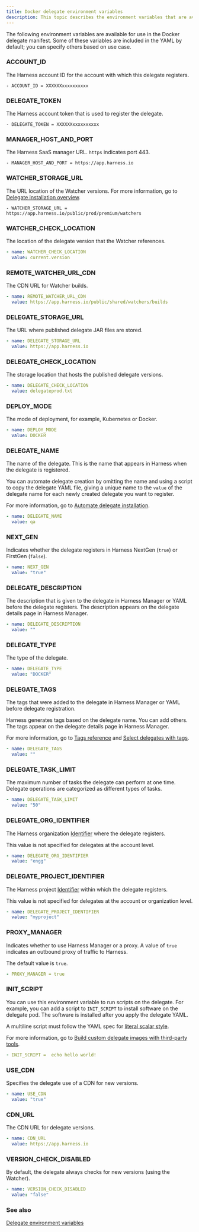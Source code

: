 ```yaml
---
title: Docker delegate environment variables
description: This topic describes the environment variables that are available for use with a Docker delegate. Some of these variables are included by default; you can specify others based on use case…
---
```



The following environment variables are available for use in the Docker delegate manifest. Some of these variables are included in the YAML by default; you can specify others based on use case.

### ACCOUNT_ID

The Harness account ID for the account with which this delegate registers.

```
- ACCOUNT_ID = XXXXXXxxxxxxxxxx
```

### DELEGATE_TOKEN

The Harness account token that is used to register the delegate.

```
- DELEGATE_TOKEN = XXXXXXxxxxxxxxxx
```

### MANAGER_HOST_AND_PORT

The Harness SaaS manager URL. `https` indicates port 443.

```
- MANAGER_HOST_AND_PORT = https://app.harness.io
```

### WATCHER_STORAGE_URL

The URL location of the Watcher versions. For more information, go to [Delegate installation overview](/docs/platform/delegates/delegate-concepts/delegate-overview.md).

```
- WATCHER_STORAGE_URL = https://app.harness.io/public/prod/premium/watchers
```

### WATCHER_CHECK_LOCATION

The location of the delegate version that the Watcher references.

```yaml
- name: WATCHER_CHECK_LOCATION
  value: current.version
```

### REMOTE_WATCHER_URL_CDN

The CDN URL for Watcher builds.

```yaml
- name: REMOTE_WATCHER_URL_CDN
  value: https://app.harness.io/public/shared/watchers/builds
```

### DELEGATE_STORAGE_URL

The URL where published delegate JAR files are stored.

```yaml
- name: DELEGATE_STORAGE_URL
  value: https://app.harness.io
```

### DELEGATE_CHECK_LOCATION

The storage location that hosts the published delegate versions.

```yaml
- name: DELEGATE_CHECK_LOCATION
  value: delegateprod.txt
```

### DEPLOY_MODE

The mode of deployment, for example, Kubernetes or Docker.

```yaml
- name: DEPLOY_MODE
  value: DOCKER
```

### DELEGATE_NAME

The name of the delegate. This is the name that appears in Harness when the delegate is registered.

You can automate delegate creation by omitting the name and using a script to copy the delegate YAML file, giving a unique name to the `value` of the delegate name for each newly created delegate you want to register.

For more information, go to [Automate delegate installation](/docs/platform/delegates/install-delegates/automate-delegate-installation.md).

```yaml
- name: DELEGATE_NAME
  value: qa
```

### NEXT_GEN

Indicates whether the delegate registers in Harness NextGen (`true`) or FirstGen (`false`).

```yaml
- name: NEXT_GEN
  value: "true"
```

### DELEGATE_DESCRIPTION

The description that is given to the delegate in Harness Manager or YAML before the delegate registers. The description appears on the delegate details page in Harness Manager.

```yaml
- name: DELEGATE_DESCRIPTION
  value: ""
```

### DELEGATE_TYPE

The type of the delegate.

```yaml
- name: DELEGATE_TYPE
  value: "DOCKER"
```

### DELEGATE_TAGS

The tags that were added to the delegate in Harness Manager or YAML before delegate registration.

Harness generates tags based on the delegate name. You can add others. The tags appear on the delegate details page in Harness Manager.

For more information, go to [Tags reference](/docs/platform/references/tags-reference.md) and [Select delegates with tags](/docs/platform/delegates/manage-delegates/select-delegates-with-selectors.md).

```yaml
- name: DELEGATE_TAGS
  value: ""
```

### DELEGATE_TASK_LIMIT

The maximum number of tasks the delegate can perform at one time. Delegate operations are categorized as different types of tasks.

```yaml
- name: DELEGATE_TASK_LIMIT
  value: "50"
```

### DELEGATE_ORG_IDENTIFIER

The Harness organization [Identifier](/docs/platform/references/entity-identifier-reference.md) where the delegate registers.

This value is not specified for delegates at the account level.

```yaml
- name: DELEGATE_ORG_IDENTIFIER
  value: "engg"
```

### DELEGATE_PROJECT_IDENTIFIER

The Harness project [Identifier](/docs/platform/references/entity-identifier-reference.md) within which the delegate registers.

This value is not specified for delegates at the account or organization level.

```yaml
- name: DELEGATE_PROJECT_IDENTIFIER
  value: "myproject"
```

### PROXY_MANAGER

Indicates whether to use Harness Manager or a proxy. A value of `true` indicates an outbound proxy of traffic to Harness.

The default value is `true`.

```yaml
- PROXY_MANAGER = true
```

### INIT_SCRIPT

You can use this environment variable to run scripts on the delegate. For example, you can add a script to `INIT_SCRIPT` to install software on the delegate pod. The software is installed after you apply the delegate YAML.

A multiline script must follow the YAML spec for [literal scalar style](https://yaml.org/spec/1.2-old/spec.html#id2795688).

For more information, go to [Build custom delegate images with third-party tools](/docs/platform/delegates/install-delegates/build-custom-delegate-images-with-third-party-tools.md).

```yaml
- INIT_SCRIPT =  echo hello world!
```

### USE_CDN

Specifies the delegate use of a CDN for new versions.

```yaml
- name: USE_CDN
  value: "true"
```

### CDN_URL

The CDN URL for delegate versions.

```yaml
- name: CDN_URL
  value: https://app.harness.io
```

### VERSION_CHECK_DISABLED

By default, the delegate always checks for new versions (using the Watcher).

```yaml
- name: VERSION_CHECK_DISABLED
  value: "false"
```

### See also

[Delegate environment variables](/docs/platform/delegates/delegate-reference/delegate-environment-variables.md)
